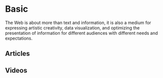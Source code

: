 # Basic

The Web is about more than text and information, it is also a medium for expressing artistic creativity, data visualization, and optimizing the presentation of information for different audiences with different needs and expectations.

## Articles

## Videos
